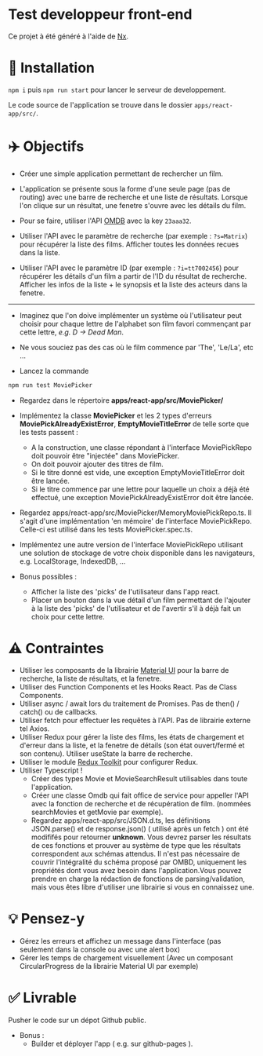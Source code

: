 # Test developpeur front-end

Ce projet à été généré à l'aide de [Nx](https://nx.dev).

# 🛫 Installation

`npm i` puis `npm run start` pour lancer le serveur de developpement.

Le code source de l'application se trouve dans le dossier `apps/react-app/src/`.

# ✈️ Objectifs

- Créer une simple application permettant de rechercher un film.

- L'application se présente sous la forme d'une seule page (pas de routing) avec une barre de recherche et une liste de résultats. Lorsque l'on clique sur un résultat, une fenetre s'ouvre avec les détails du film.

- Pour se faire, utiliser l'API [OMDB](http://www.omdbapi.com) avec la key `23aaa32`.

- Utiliser l'API avec le paramètre de recherche (par exemple : `?s=Matrix`) pour récupérer la liste des films. Afficher toutes les données recues dans la liste.

- Utiliser l'API avec le paramètre ID (par exemple : `?i=tt7002456`) pour récupérer les détails d'un film a partir de l'ID du résultat de recherche. Afficher les infos de la liste + le synopsis et la liste des acteurs dans la fenetre.

---

- Imaginez que l'on doive implémenter un système où l'utilisateur peut choisir pour chaque lettre de l'alphabet son film favori commençant par cette lettre, *e.g. D -> Dead Man*.

- Ne vous souciez pas des cas où le film commence par 'The', 'Le/La', etc ...

- Lancez la commande
```sh
npm run test MoviePicker
```
- Regardez dans le répertoire __apps/react-app/src/MoviePicker/__

- Implémentez la classe __MoviePicker__ et les 2 types d'erreurs __MoviePickAlreadyExistError__, __EmptyMovieTitleError__ de telle sorte que les tests passent :
  + A la construction, une classe répondant à l'interface MoviePickRepo doit pouvoir être "injectée" dans MoviePicker.
  + On doit pouvoir ajouter des titres de film.
  + Si le titre donné est vide, une exception EmptyMovieTitleError doit être lancée.
  + Si le titre commence par une lettre pour laquelle un choix a déjà été effectué, une exception MoviePickAlreadyExistError doit être lancée.

- Regardez apps/react-app/src/MoviePicker/MemoryMoviePickRepo.ts. Il s'agit d'une implémentation 'en mémoire' de l'interface MoviePickRepo.
  Celle-ci est utilisé dans les tests MoviePicker.spec.ts.

- Implémentez une autre version de l'interface MoviePickRepo utilisant une solution de stockage de votre choix disponible dans les navigateurs, e.g. LocalStorage, IndexedDB, ...

- Bonus possibles :
  + Afficher la liste des 'picks' de l'utilisateur dans l'app react.
  + Placer un bouton dans la vue détail d'un film permettant de l'ajouter à la liste des 'picks' de l'utilisateur et de l'avertir s'il à déjà fait un choix pour cette lettre.

# ⚠️ Contraintes

- Utiliser les composants de la librairie [Material UI](https://material-ui.com/) pour la barre de recherche, la liste de résultats, et la fenetre.
- Utiliser des Function Components et les Hooks React. Pas de Class Components.
- Utiliser async / await lors du traitement de Promises. Pas de then() / catch() ou de callbacks.
- Utiliser fetch pour effectuer les requêtes à l'API. Pas de librairie externe tel Axios.
- Utiliser Redux pour gérer la liste des films, les états de chargement et d'erreur dans la liste, et la fenetre de détails (son état ouvert/fermé et son contenu). Utiliser useState la barre de recherche.
- Utiliser le module [Redux Toolkit](https://redux-toolkit.js.org) pour configurer Redux.
- Utiliser Typescript !
  - Créer des types Movie et MovieSearchResult utilisables dans toute l'application.
  - Créer une classe Omdb qui fait office de service pour appeller l'API avec la fonction de recherche et de récupération de film. (nommées searchMovies et getMovie par exemple).
  - Regardez apps/react-app/src/JSON.d.ts, les définitions JSON.parse() et de response.json() ( utilisé après un fetch ) ont été modififés pour retourner __unknown__. Vous devrez parser les résultats de ces fonctions et prouver au système de type que les résultats correspondent aux schémas attendus. Il n'est pas nécessaire de couvrir l'intégralité du schéma proposé par OMBD, uniquement les propriétés dont vous avez besoin dans l'application.Vous pouvez prendre en charge la rédaction de fonctions de parsing/validation, mais vous êtes libre d'utiliser une librairie si vous en connaissez une.

# 💡 Pensez-y

- Gérez les erreurs et affichez un message dans l'interface (pas seulement dans la console ou avec une alert box)
- Gérer les temps de chargement visuellement (Avec un composant CircularProgress de la librairie Material UI par exemple)

# ✅ Livrable

Pusher le code sur un dépot Github public.

- Bonus :
  + Builder et déployer l'app ( e.g. sur github-pages ).

